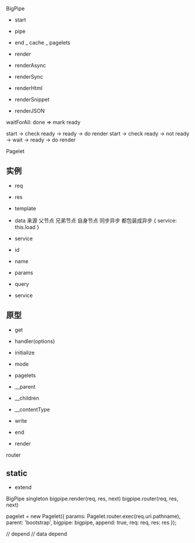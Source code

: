 BigPipe
- start
- pipe
- end
_ cache
_ pagelets

- render
- renderAsync
- renderSync

- renderHtml

- renderSnippet
- renderJSON

waitForAll: done => mark ready

start -> check ready -> ready -> do render
start -> check ready -> not ready -> wait -> ready -> do render

Pagelet
## 实例
- req
- res
- template
- data 来源  父节点 兄弟节点  自身节点 同步异步 都包装成异步
{
    service: this.load
}
- service
- id
- name
- params
- query

- service

## 原型

- get
- handler(options)

- initialize
- mode
- pagelets
- __parent
- __children
- __contentType
- write
- end
- render

router

## static
- extend

BigPipe singleton
bigpipe.render(req, res, next)
bigpipe.router(req, res, next)

pagelet = new Pagelet({
  params: Pagelet.router.exec(req.uri.pathname),
  parent: 'bootstrap',
  bigpipe: bigpipe,
  append: true,
  req: req,
  res: res
});


// depend
// data depend
